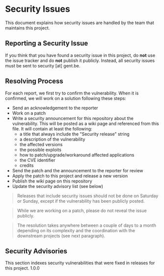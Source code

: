 # Security Issues

This document explains how security issues are handled by the team that maintains this project.

## Reporting a Security Issue

If you think that you have found a security issue in this project, do **not** use the issue tracker and do **not** publish 
it publicly. Instead, all security issues must be sent to security [at] gent.be.

## Resolving Process

For each report, we first try to confirm the vulnerability. When it is confirmed, we will work on a solution following 
these steps:

* Send an acknowledgement to the reporter
* Work on a patch
* Write a security announcement for this repository about the vulnerability. This will be posted as a wiki page and 
referenced from this file. It will contain at least the following:
  * a title that always include the "Security release" string
  * a description of the vulnerability
  * the affected versions
  * the possible exploits
  * how to patch/upgrade/workaround affected applications
  * the CVE identifier
  * credits
* Send the patch and the announcement to the reporter for review
* Apply the patch to this project and release a new version
* Publish the wiki page on this repository
* Update the security advisory list (see below)

> Releases that include security issues should not be done on Saturday or Sunday, except if the vulnerability has been publicly posted.

> While we are working on a patch, please do not reveal the issue publicly.

> The resolution takes anywhere between a couple of days to a month depending on its complexity and the coordination with the downstream projects (see next paragraph).

## Security Advisories

This section indexes security vulnerabilities that were fixed in releases for this project. 
1.0.0